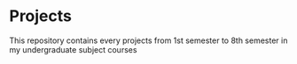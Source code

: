 # Projects
This repository contains every projects from 1st semester to 8th semester in my undergraduate subject courses
